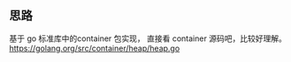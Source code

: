 ## 思路
基于 go 标准库中的container 包实现， 直接看 container 源码吧，比较好理解。https://golang.org/src/container/heap/heap.go

